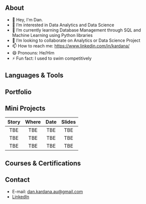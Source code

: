 ## About

- 👋 Hey, I'm Dan.
- 👀 I’m interested in Data Analytics and Data Science
- 🌱 I’m currently learning Database Management through SQL and Machine Learning using Python libraries
- 💞️ I’m looking to collaborate on Analytics or Data Science Project
- 📫 How to reach me: https://www.linkedin.com/in/kardana/
- 😄 Pronouns: He/Him
- ⚡ Fun fact: I used to swim competitively

<!---
taufikkardana/taufikkardana is a ✨ special ✨ repository because its `README.md` (this file) appears on your GitHub profile.
You can click the Preview link to take a look at your changes.
--->

## Languages & Tools

## Portfolio

## Mini Projects

| Story  | Where | Date | Slides |
| :---: | :---: | :---: | :---: |
| TBE | TBE | TBE | TBE |
| TBE | TBE | TBE | TBE |
| TBE | TBE | TBE | TBE |

## Courses & Certifications

## Contact
- E-mail: dan.kardana.au@gmail.com
- [LinkedIn](https://www.linkedin.com/in/kardana/)
